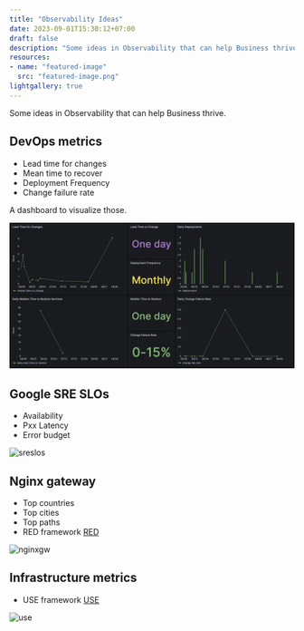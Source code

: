 ```yaml
---
title: "Observability Ideas"
date: 2023-09-01T15:30:12+07:00
draft: false
description: "Some ideas in Observability that can help Business thrive."
resources:
- name: "featured-image"
  src: "featured-image.png"
lightgallery: true
---
```


Some ideas in Observability that can help Business thrive.

<!--more-->

## DevOps metrics
- Lead time for changes
- Mean time to recover
- Deployment Frequency
- Change failure rate

A dashboard to visualize those.

![devops metrics](image.png "DevOps metrics")

## Google SRE SLOs
- Availability
- Pxx Latency
- Error budget



![sreslos](image1.png "Google SRE SLOs")

## Nginx gateway
- Top countries
- Top cities
- Top paths
- RED framework [RED](https://www.weave.works/blog/the-red-method-key-metrics-for-microservices-architecture/)


![nginxgw](image2.png "Nginx Logs visualization")

## Infrastructure metrics
- USE framework [USE](https://www.brendangregg.com/usemethod.html)


![use](image3.png "Dashboard implement USE framework")